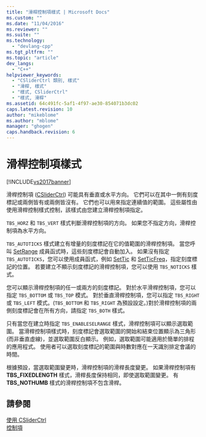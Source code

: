 ```yaml
---
title: "滑桿控制項樣式 | Microsoft Docs"
ms.custom: ""
ms.date: "11/04/2016"
ms.reviewer: ""
ms.suite: ""
ms.technology: 
  - "devlang-cpp"
ms.tgt_pltfrm: ""
ms.topic: "article"
dev_langs: 
  - "C++"
helpviewer_keywords: 
  - "CSliderCtrl 類別, 樣式"
  - "滑桿, 樣式"
  - "樣式, CSliderCtrl"
  - "樣式, 滑桿"
ms.assetid: 64c491fc-5af1-4f97-ae30-854071b3dc02
caps.latest.revision: 10
author: "mikeblome"
ms.author: "mblome"
manager: "ghogen"
caps.handback.revision: 6
---
```

# 滑桿控制項樣式
[!INCLUDE[vs2017banner](../assembler/inline/includes/vs2017banner.md)]

滑桿控制項 \([CSliderCtrl](../mfc/reference/csliderctrl-class.md)\) 可能具有垂直或水平方向。  它們可以在其中一側有刻度標記或兩側皆有或兩側皆沒有。  它們也可以用來指定連續值的範圍。  這些屬性由使用滑桿控制樣式控制，該樣式由您建立滑桿控制項指定。  
  
 `TBS_HORZ` 和 `TBS_VERT` 樣式判斷滑桿控制項的方向。  如果您不指定方向，滑桿控制項為水平方向。  
  
 `TBS_AUTOTICKS` 樣式建立有增量的刻度標記在它的值範圍的滑桿控制項。  當您呼叫 [SetRange](../Topic/CSliderCtrl::SetRange.md) 成員函式時，這些刻度標記會自動加入。  如果沒有指定 `TBS_AUTOTICKS`，您可以使用成員函式，例如 [SetTic](../Topic/CSliderCtrl::SetTic.md) 和 [SetTicFreq](../Topic/CSliderCtrl::SetTicFreq.md)，指定刻度標記的位置。  若要建立不顯示刻度標記的滑桿控制項，您可以使用 `TBS_NOTICKS` 樣式。  
  
 您可以顯示滑桿控制項的任一或兩方的刻度標記。  對於水平滑桿控制項，您可以指定 `TBS_BOTTOM` 或 `TBS_TOP` 模式。  對於垂直滑桿控制項，您可以指定 `TBS_RIGHT` 或 `TBS_LEFT` 模式。\(`TBS_BOTTOM` 和 `TBS_RIGHT` 為預設設定。\)對於滑桿控制項的兩側刻度標記會在所有方向，請指定 `TBS_BOTH` 樣式。  
  
 只有當您在建立時指定 `TBS_ENABLESELRANGE` 樣式，滑桿控制項可以顯示選取範圍。  當滑桿控制項樣式時，刻度標記會選取範圍的開始和結束位置顯示為三角形 \(而非垂直虛線\)，並選取範圍反白顯示。  例如，選取範圍可能適用於簡單的排程的應用程式。  使用者可以選取刻度標記的範圍與時數對應在一天識別排定會議的時間。  
  
 根據預設，當選取範圍變更時，滑桿控制項的滑桿長度變更。  如果滑桿控制項有 **TBS\_FIXEDLENGTH** 樣式，滑桿長度保持相同，即使選取範圍變更。  有 **TBS\_NOTHUMB** 樣式的滑桿控制項不包含滑桿。  
  
## 請參閱  
 [使用 CSliderCtrl](../mfc/using-csliderctrl.md)   
 [控制項](../mfc/controls-mfc.md)